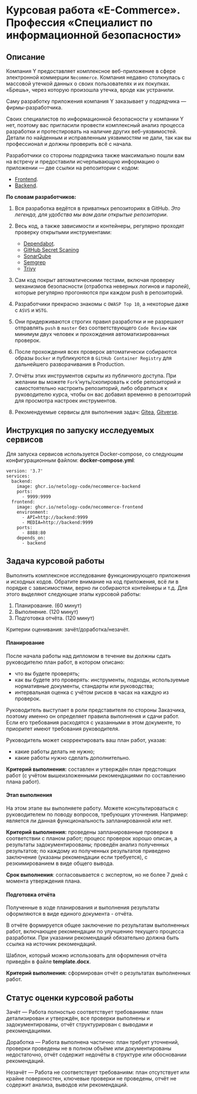 # Курсовая работа «E-Commerce». Профессия «Специалист по информационной безопасности»

## Описание

Компания Y предоставляет комплексное веб-приложение в сфере электронной коммерции `Necommerce`. Компания недавно столкнулась с массовой утечкой данных о своих пользователях и их покупках. «Брешь», через которую произошла утечка, вроде как устранили.

Саму разработку приложения компания Y заказывает у подрядчика — фирмы-разработчика.

Своих специалистов по информационной безопасности у компании Y нет, поэтому вас пригласили провести комплексный анализ процесса разработки и протестировать на наличие других веб-уязвимостей. Детали по найденным и исправленным уязвимостям не дали, так как вы профессионал и должны проверить всё с начала.

Разработчики со стороны подрядчика также максимально пошли вам на встречу и предоставили исчерпывающую информацию о приложении — две ссылки на репозитории с кодом:
* [Frontend](https://github.com/netology-code/necommerce-frontend).
* [Backend](https://github.com/netology-code/necommerce-backend).

**По словам разработчиков:**
1. Вся разработка ведётся в приватных репозиториях в GitHub. *Это легенда, для удобства мы вам дали открытые репозитории*.

2. Весь код, а также зависимости и контейнеры, регулярно  проходят проверку открытыми инструментами:
    * [Dependabot](https://dependabot.com).
    * [GitHub Secret Scaning](https://docs.github.com/ru/code-security/secret-scanning/about-secret-scanning)
    * [SonarQube](https://docs.sonarsource.com/sonarqube/latest/)
    * [Semgrep](https://semgrep.dev/)
    * [Trivy](https://trivy.dev/)
    
3. Сам код покрыт автоматическими тестами, включая проверку механизмов безопасности (отработка неверных логинов и паролей), которые регулярно прогоняются при каждом push в репозиторий.

4. Разработчики прекрасно знакомы с `OWASP Top 10`, а некоторые даже с `ASVS` и `WSTG`.

5. Они придерживаются строгих правил разработки и не разрешают отправлять `push` в `master` без соответствующего `Code Review` как минимум двух человек и прохождения автоматизированных проверок.

6. После прохождения всех проверок автоматически собираются образы `Docker` и публикуются в `GitHub Container Registry` для дальнейшего разворачивания в Production.
7. Отчёты этих инструментов скрыты из публичного доступа. При желании вы можете `Fork`'нуть/скопировать к себе репозиторий и самостоятельно настроить репозиторий, либо обратиться к руководителю курса, чтобы он вас добавил временно в репозиторий для просмотра настроек инструментов.
8. Рекомендуемые сервисы для выполнения задач: [Gitea](https://about.gitea.com/), [Gitverse](https://gitverse.ru/).

## Инструкция по запуску исследуемых сервисов

Для запуска сервисов используется Docker-compose, со следующим конфигурационным файлом:
**docker-сompose.yml**:

```
version: '3.7'
services:
  backend:
    image: ghcr.io/netology-code/necommerce-backend
    ports:
      - 9999:9999
  frontend:
    image: ghcr.io/netology-code/necommerce-frontend
    environment:
      - API=http://backend:9999
      - MEDIA=http://backend:9999
    ports:
      - 8888:80
    depends_on:
      - backend
```

## Задача курсовой работы

Выполнить комплексное исследование функционирующего приложения и исходных кодов. Обратите внимание на код приложения, всё ли в порядке с зависимостями, верно ли собираются контейнеры и т.д. Для этого выделяют следующие этапы курсовой работы:

1. Планирование. (60 минут)
2. Выполнение. (120 минут)
3. Подготовка отчёта. (120 минут)

Критерии оценивания: зачёт/доработка/незачёт.

#### Планирование

После начала работы над дипломом в течение вы должны сдать руководителю план работ, в котором описано:

* что вы будете проверять;
* как вы будете это проверять: инструменты, подходы, используемые нормативные документы, стандарты или руководства;
* интервальная оценка с учётом рисков в часах на каждую из проверок.

Руководитель выступает в роли представителя по стороны Заказчика, поэтому именно он определяет правила выполнения и сдачи работ. Если его требования расходятся с указанными в этом документе, то приоритет имеют требования руководителя.

Руководитель может скорректировать ваш план работ, указав:

* какие работы делать не нужно;
* какие работы нужно сделать дополнительно.

**Критерий выполнения:** составлен и утверждён план предстоящих работ (с учётом вышеизложенными рекомендациями по составлению плана работ).

#### Этап выполнения

На этом этапе вы выполняете работу. Можете консультироваться с руководителем по поводу вопросов, требующих уточнения. Например: является ли данная функциональность запланированной или нет.

**Критерий выполнения:** 
проведены запланированные проверки в соответствии с планом работ;
процесс проверок хорошо описан, а результаты задокументироованы;
проведён анализ полученных результатов;
по каждому из полученных результатов приведено заключение (указаны рекомендации если требуется), с резюимированием в виде общего вывода.

**Срок выполнения**: согласовывается с экспертом, но не более 7 дней с момента утверждения плана.

#### Подготовка отчёта

Полученные в ходе планирования и выполнения результаты оформляются в виде единого документа - отчёта.

В отчёте формируется общее заключение по результатам выполненных работ, включающее рекомендации по улучшению текущего процесса разработки.
При указании рекомендаций обязательно должна быть ссылка на источник рекомендаций.

Шаблон, который можно использовать для оформления отчёта приведён в файле **template.docx**.

**Критерий выполнения:**
сформирован отчёт о результатах выполненных работ.

## Статус оценки курсовой работы

Зачёт — Работа полностью соответствует требованиям: план детализирован и утверждён, все проверки выполнены и задокументированы, отчёт структурирован с выводами и рекомендациями.

Доработка — Работа выполнена частично: план требует уточнений, проверки проведены не в полном объёме или документированы недостаточно, отчёт содержит недочёты в структуре или обосновании рекомендаций.

Незачёт — Работа не соответствует требованиям: план отсутствует или крайне поверхностен, ключевые проверки не проведены, отчёт не содержит анализа, выводов или рекомендаций.
